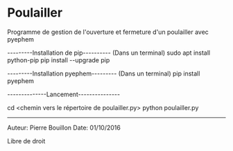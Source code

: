 # Poulailler
Programme de gestion de l'ouverture et fermeture d'un poulailler avec pyephem

---------Installation de pip----------
(Dans un terminal)
sudo apt install python-pip
pip install --upgrade pip

---------Installation pyephem---------
(Dans un terminal)
pip install pyephem

--------------Lancement---------------

cd <chemin vers le répertoire de poulailler.py>
python poulailler.py

-------------------------------------
Auteur: Pierre Bouillon
Date: 01/10/2016

Libre de droit
